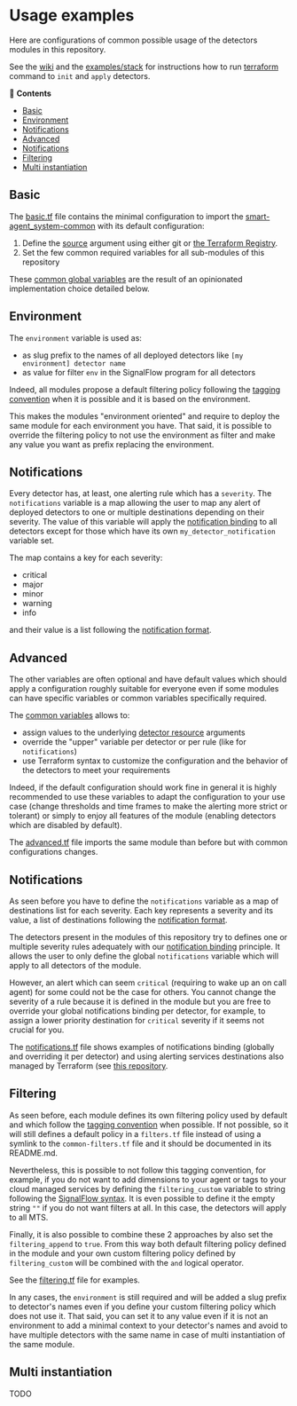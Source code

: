 # Usage examples

Here are configurations of common possible usage of the detectors modules in this repository.

See the [wiki](https://github.com/claranet/terraform-signalfx-detectors/wiki/Getting-started#stack)
and the [examples/stack](../stack) for instructions how to run [terraform](https://terraform.io/)
command to `init` and `apply` detectors.

<!-- START doctoc generated TOC please keep comment here to allow auto update -->
<!-- DON'T EDIT THIS SECTION, INSTEAD RE-RUN doctoc TO UPDATE -->
:link: **Contents**

- [Basic](#basic)
- [Environment](#environment)
- [Notifications](#notifications)
- [Advanced](#advanced)
- [Notifications](#notifications-1)
- [Filtering](#filtering)
- [Multi instantiation](#multi-instantiation)

<!-- END doctoc generated TOC please keep comment here to allow auto update -->

## Basic

The [basic.tf](basic.tf) file contains the minimal configuration to import the
[smart-agent_system-common](../../modules/smart-agent_system-common/README.md)
with its default configuration:

1. Define the [source](https://www.terraform.io/docs/language/modules/sources.html#generic-git-repository)
argument using either git or [the Terraform Registry](https://registry.terraform.io/modules/claranet/detectors/signalfx/latest).
1. Set the few common required variables for all sub-modules of this repository

These [common global variables](https://github.com/claranet/terraform-signalfx-detectors/wiki/Structure#common-global)
are the result of an opinionated implementation choice detailed below.

## Environment

The `environment` variable is used as:

- as slug prefix to the names of all deployed detectors like `[my environment] detector name`
- as value for filter `env` in the SignalFlow program for all detectors

Indeed, all modules propose a default filtering policy following the [tagging
convention](https://github.com/claranet/terraform-signalfx-detectors/wiki/Tagging-convention)
when it is possible and it is based on the environment.

This makes the modules "environment oriented" and require to deploy the same module for each
environment you have. That said, it is possible to override the filtering policy to not
use the environment as filter and make any value you want as prefix replacing the environment.

## Notifications

Every detector has, at least, one alerting rule which has a `severity`.
The `notifications` variable is a map allowing the user to map any alert of deployed detectors
to one or multiple destinations depending on their severity.
The value of this variable will apply the [notification
binding](https://github.com/claranet/terraform-signalfx-detectors/wiki/Notifications-binding)
to all detectors except for those which have its own `my_detector_notification` variable set.

The map contains a key for each severity:

- critical
- major
- minor
- warning
- info

and their value is a list following the [notification
format](https://registry.terraform.io/providers/splunk-terraform/signalfx/latest/docs/resources/detector#notification-format).

## Advanced

The other variables are often optional and have default values which should apply a configuration
roughly suitable for everyone even if some modules can have specific variables or common variables
specifically required.

The [common variables](https://github.com/claranet/terraform-signalfx-detectors/wiki/Variables) allows to:

- assign values to the underlying [detector
resource](https://registry.terraform.io/providers/splunk-terraform/signalfx/latest/docs/resources/detector) arguments
- override the "upper" variable per detector or per rule (like for `notifications`)
- use Terraform syntax to customize the configuration and the behavior of the detectors to meet your requirements

Indeed, if the default configuration should work fine in general it is highly recommended to use
these variables to adapt the configuration to your use case (change thresholds and time frames to make the alerting
more strict or tolerant) or simply to enjoy all features of the module (enabling detectors which are disabled by default).

The [advanced.tf](advanced.tf) file imports the same module than before but with common configurations changes.

## Notifications

As seen before you have to define the `notifications` variable as a map of destinations list for each severity.
Each key represents a severity and its value, a list of destinations following the [notification
format](https://registry.terraform.io/providers/splunk-terraform/signalfx/latest/docs/resources/detector#notification-format).

The detectors present in the modules of this repository try to defines one or multiple severity rules
adequately with our [notification binding](https://github.com/claranet/terraform-signalfx-detectors/wiki/Notifications-binding)
principle. It allows the user to only define the global `notifications` variable which will apply
to all detectors of the module.

However, an alert which can seem `critical` (requiring to wake up an on call agent) for some could not
be the case for others. You cannot change the severity of a rule because it is defined in the module
but you are free to override your global notifications binding per detector, for example, to assign
a lower priority destination for `critical` severity if it seems not crucial for you.

The [notifications.tf](notifications.tf) file shows examples of notifications binding (globally and
overriding it per detector) and using alerting services destinations also managed by Terraform (see
[this repository](https://github.com/claranet/terraform-signalfx-integrations/tree/master/alerting).

## Filtering

As seen before, each module defines its own filtering policy used by default and which follow the [tagging
convention](https://github.com/claranet/terraform-signalfx-detectors/wiki/Tagging-convention) when possible.
If not possible, so it will still defines a default policy in a `filters.tf` file instead of using a symlink
to the `common-filters.tf` file and it should be documented in its README.md.

Nevertheless, this is possible to not follow this tagging convention, for example, if you do not want to
add dimensions to your agent or tags to your cloud managed services by defining the `filtering_custom`
variable to string following the [SignalFlow syntax](https://dev.splunk.com/observability/docs/signalflow/functions/filter_function/).
It is even possible to define it the empty string `""` if you do not want filters at all. In this case,
the detectors will apply to all MTS.

Finally, it is also possible to combine these 2 approaches by also set the `filtering_append` to `true`.
From this way both default filtering policy defined in the module and your own custom filtering policy
defined by `filtering_custom` will be combined with the `and` logical operator.

See the [filtering.tf](filtering.tf) file for examples.

In any cases, the `environment` is still required and will be added a slug prefix to detector's names
even if you define your custom filtering policy which does not use it. That said, you can set it to
any value even if it is not an environment to add a minimal context to your detector's names and
avoid to have multiple detectors with the same name in case of multi instantiation of the same module.

## Multi instantiation

TODO
